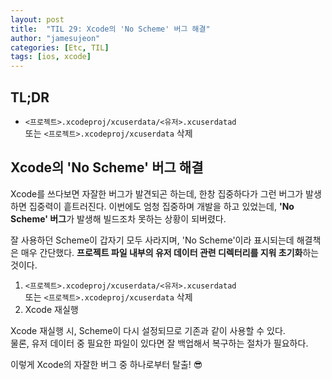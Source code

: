 ```yaml
---
layout: post
title:  "TIL 29: Xcode의 'No Scheme' 버그 해결"
author: "jamesujeon"
categories: [Etc, TIL]
tags: [ios, xcode]
---
```


## TL;DR

- `<프로젝트>.xcodeproj/xcuserdata/<유저>.xcuserdatad`  
또는 `<프로젝트>.xcodeproj/xcuserdata` 삭제

## Xcode의 'No Scheme' 버그 해결

Xcode를 쓰다보면 자잘한 버그가 발견되곤 하는데, 한창 집중하다가 그런 버그가 발생하면 집중력이 흩트러진다.
이번에도 엄청 집중하며 개발을 하고 있었는데, **'No Scheme' 버그**가 발생해 빌드조차 못하는 상황이 되버렸다.

잘 사용하던 Scheme이 갑자기 모두 사라지며, 'No Scheme'이라 표시되는데 해결책은 매우 간단했다.
**프로젝트 파일 내부의 유저 데이터 관련 디렉터리를 지워 초기화**하는 것이다.

1. `<프로젝트>.xcodeproj/xcuserdata/<유저>.xcuserdatad`  
또는 `<프로젝트>.xcodeproj/xcuserdata` 삭제
2. Xcode 재실행

Xcode 재실행 시, Scheme이 다시 설정되므로 기존과 같이 사용할 수 있다.  
물론, 유저 데이터 중 필요한 파일이 있다면 잘 백업해서 복구하는 절차가 필요하다.

이렇게 Xcode의 자잘한 버그 중 하나로부터 탈출! 😎

